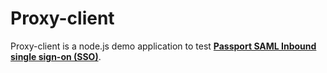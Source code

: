 # Proxy-client

Proxy-client is a node.js demo application to test [**Passport SAML Inbound single sign-on (SSO)**](https://www.gluu.org/docs/ce/3.1.1/authn-guide/inbound-saml-passport/). 
